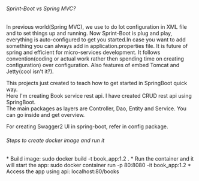<h6>Sprint-Boot vs Spring MVC?</h6>  
In previous world(Spring MVC), we use to do lot configuration in XML file and to set things up and running.     
Now Sprint-Boot is plug and play, everything is auto-configured to get you started.In case you want to add something you can
always add in application.properties file.      
It is future of spring and efficient for micro-services development.        
It follows convention(coding or actual work rather then spending time on creating configuration) over configuration.
Also features of embed Tomcat and Jetty(cool isn't it?).
        
                
This projects just created to teach how to get started in SpringBoot quick way.     
Here I'm creating Book service rest api. I have created CRUD rest api using SpringBoot.     
The main packages as layers are Controller, Dao, Entity and Service. You can go inside and get
overview.

For creating Swagger2 UI in spring-boot, refer in config package.

<h6> Steps to create docker image and run it</h6>
* Build image: sudo docker build -t book_app:1.2 .
* Run the container and it will start the app: sudo docker container run -p 80:8080 -it book_app:1.2
* Access the app using api: localhost:80/books
